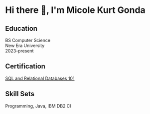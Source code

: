 <h1>Hi there 👋, I'm Micole Kurt Gonda</h1> 

<h2>Education</h2>
<p></p>BS Computer Science
<br>New Era University
<br>2023-present

<h2>Certification</h2>
<a href="https://courses.cognitiveclass.ai/certificates/4e4c7dc978fa4d9ca4a74211e034b51e">SQL and Relational Databases 101</a>

<h2>Skill Sets</h2>
Programming, Java, IBM DB2 Cl
